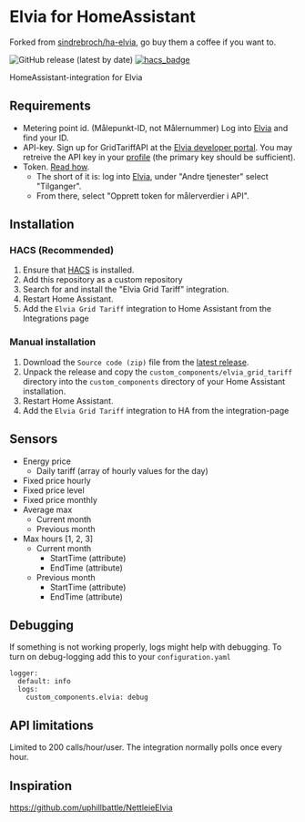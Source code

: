 # Elvia for HomeAssistant

Forked from [sindrebroch/ha-elvia](https://github.com/sindrebroch/ha-elvia), go buy them a coffee if you want to.

![GitHub release (latest by date)](https://img.shields.io/github/v/release/chinatsu/ha-elvia?style=flat-square)
[![hacs_badge](https://img.shields.io/badge/HACS-Custom-41BDF5.svg)](https://github.com/hacs/integration)

HomeAssistant-integration for Elvia

## Requirements

- Metering point id. (Målepunkt-ID, not Målernummer) Log into [Elvia](https://www.elvia.no/minside) and find your ID.
- API-key. Sign up for GridTariffAPI at the [Elvia developer portal](https://developers.elvia.no/). You may retreive the API key in your [profile](https://developers.elvia.no/profile) (the primary key should be sufficient).
- Token. [Read how](https://www.elvia.no/smart-forbruk/api-er-for-smartere-hjem-og-bedrifter/slik-kan-du-ta-i-bruk-metervalue-api/).
   - The short of it is: log into [Elvia](https://www.elvia.no/minside), under "Andre tjenester" select "Tilganger".
   - From there, select "Opprett token for målerverdier i API".

## Installation

### HACS (Recommended)

1. Ensure that [HACS](https://hacs.xyz/) is installed.
2. Add this repository as a custom repository
3. Search for and install the "Elvia Grid Tariff" integration.
4. Restart Home Assistant.
5. Add the `Elvia Grid Tariff` integration to Home Assistant from the Integrations page

### Manual installation

1. Download the `Source code (zip)` file from the [latest release](https://github.com/chinatsu/ha-elvia/releases/latest).
2. Unpack the release and copy the `custom_components/elvia_grid_tariff` directory into the `custom_components` directory of your Home Assistant installation.
3. Restart Home Assistant.
4. Add the `Elvia Grid Tariff` integration to HA from the integration-page


## Sensors
- Energy price
   - Daily tariff (array of hourly values for the day)
- Fixed price hourly
- Fixed price level
- Fixed price monthly
- Average max
   - Current month
   - Previous month
- Max hours [1, 2, 3]
   - Current month
      - StartTime (attribute)
      - EndTime (attribute)
   - Previous month
      - StartTime (attribute)
      - EndTime (attribute)

## Debugging
If something is not working properly, logs might help with debugging. To turn on debug-logging add this to your `configuration.yaml`
```
logger:
  default: info
  logs:
    custom_components.elvia: debug
```

## API limitations
Limited to 200 calls/hour/user. The integration normally polls once every hour.

## Inspiration
https://github.com/uphillbattle/NettleieElvia

